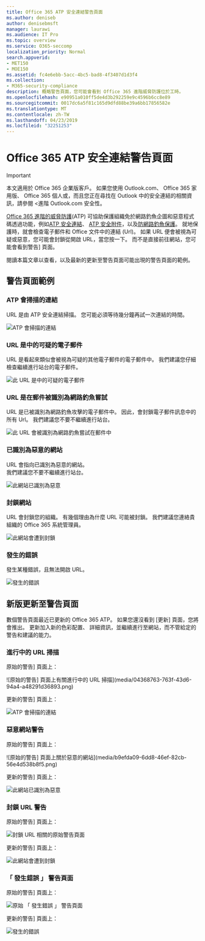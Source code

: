 ```yaml
---
title: Office 365 ATP 安全連結警告頁面
ms.author: deniseb
author: denisebmsft
manager: laurawi
ms.audience: IT Pro
ms.topic: overview
ms.service: O365-seccomp
localization_priority: Normal
search.appverid:
- MET150
- MOE150
ms.assetid: fc4e6ebb-5acc-4bc5-bad8-4f3407d1d3f4
ms.collection:
- M365-security-compliance
description: 概略警告頁面，您可能會看到 Office 365 進階威脅防護位於工時。
ms.openlocfilehash: e90951a010ff5de4d3b292259e9c4596b6cc8e89
ms.sourcegitcommit: 0017dc6a5f81c165d9dfd88be39a6bb17856582e
ms.translationtype: MT
ms.contentlocale: zh-TW
ms.lasthandoff: 04/23/2019
ms.locfileid: "32251253"
---
```

# <a name="office-365-atp-safe-links-warning-pages"></a>Office 365 ATP 安全連結警告頁面

> [!IMPORTANT]
> 本文適用於 Office 365 企業版客戶。 如果您使用 Outlook.com、 Office 365 家用版、 Office 365 個人或，而且您正在尋找在 Outlook 中的安全連結的相關資訊，請參閱 <<c0>進階 Outlook.com 安全性。

[Office 365 進階的威脅防護](office-365-atp.md)(ATP) 可協助保護組織免於網路釣魚企圖和惡意程式碼透過功能，例如[ATP 安全連結](atp-safe-links.md)、 [ATP 安全附件](atp-safe-attachments.md)，以及[防網路釣魚保護](anti-phishing-protection.md)。 就地保護時，就會檢查電子郵件和 Office 文件中的連結 (Url)。 如果 URL 便會被視為可疑或惡意，您可能會封鎖從開啟 URL，當您按一下。 而不是直接前往網站，您可能會看到警告] 頁面。 
  
閱讀本篇文章以查看，以及最新的更新至警告頁面可能出現的警告頁面的範例。
  
## <a name="examples-of-warning-pages"></a>警告頁面範例

### <a name="atp-is-scanning-the-link"></a>ATP 會掃描的連結

URL 是由 ATP 安全連結掃描。 您可能必須等待幾分鐘再試一次連結的時間。

![ATP 會掃描的連結](media/ee8dd5ed-6b91-4248-b054-12b719e8d0ed.png)

### <a name="a-url-is-in-a-suspicious-email-message"></a>URL 是中的可疑的電子郵件

URL 是看起來類似會被視為可疑的其他電子郵件的電子郵件中。 我們建議您仔細檢查繼續進行站台的電子郵件。

![此 URL 是中的可疑的電子郵件](media/33f57923-23e3-4b0f-838b-6ad589ba897b.png)

### <a name="a-url-is-in-a-message-identified-as-a-phishing-attempt"></a>URL 是在郵件被識別為網路釣魚嘗試

URL 是已被識別為網路釣魚攻擊的電子郵件中。 因此，會封鎖電子郵件訊息中的所有 Url。 我們建議您不要不繼續進行站台。

![此 URL 會被識別為網路釣魚嘗試在郵件中](media/6e544a28-0604-4821-aba6-d5a57bb917e5.png)

### <a name="a-site-has-been-identified-as-malicious"></a>已識別為惡意的網站

URL 會指向已識別為惡意的網站。  <br/> 我們建議您不要不繼續進行站台。

![此網站已識別為惡意](media/058883c8-23f0-4672-9c1c-66b084796177.png)

### <a name="a-site-is-blocked"></a>封鎖網站

URL 會封鎖您的組織。 有幾個理由為什麼 URL 可能被封鎖。 我們建議您連絡貴組織的 Office 365 系統管理員。

![此網站會遭到封鎖](media/6b4bda2d-a1e6-419e-8b10-588e83c3af3f.png)

### <a name="an-error-has-occurred"></a>發生的錯誤

發生某種錯誤，且無法開啟 URL。

![發生的錯誤](media/2f7465a4-1cf4-4c1c-b7d4-3c07e4b795b4.png)

## <a name="recent-updates-to-warning-pages"></a>新版更新至警告頁面

數個警告頁面最近已更新的 Office 365 ATP。 如果您還沒看到 [更新] 頁面，您將會推出。 更新加入新的色彩配置、 詳細資訊，並繼續進行至網站，而不管給定的警告和建議的能力。

### <a name="url-scan-in-progress"></a>進行中的 URL 掃描

原始的警告] 頁面上：

![原始的警告] 頁面上有關進行中的 URL 掃描](media/04368763-763f-43d6-94a4-a48291d36893.png)

更新的警告] 頁面上：

![ATP 會掃描的連結](media/ee8dd5ed-6b91-4248-b054-12b719e8d0ed.png)

### <a name="malicious-site-warning"></a>惡意網站警告

原始的警告] 頁面上：

![原始的警告] 頁面上關於惡意的網站](media/b9efda09-6dd8-46ef-82cb-56e4d538b8f5.png)

更新的警告] 頁面上：

![此網站已識別為惡意](media/058883c8-23f0-4672-9c1c-66b084796177.png)

### <a name="blocked-url-warning"></a>封鎖 URL 警告

原始的警告] 頁面上：

![封鎖 URL 相關的原始警告頁面](media/3d6ba028-30bf-45fc-958e-d3aad3defc83.png)

更新的警告] 頁面上：

![此網站會遭到封鎖](media/6b4bda2d-a1e6-419e-8b10-588e83c3af3f.png)

### <a name="error-occurred-warning-page"></a>「 發生錯誤 」 警告頁面

原始的警告] 頁面上：

![原始 「 發生錯誤 」 警告頁面](media/9aaa4383-2f23-48be-bdaa-8efbcb2acc70.png)

更新的警告] 頁面上：

![發生的錯誤](media/2f7465a4-1cf4-4c1c-b7d4-3c07e4b795b4.png)
   
